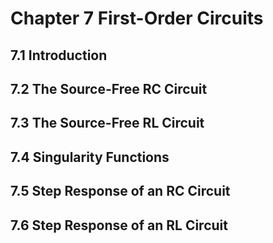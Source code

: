 # Chapter 7 First-Order Circuits

## 7.1 Introduction

## 7.2 The Source-Free RC Circuit

## 7.3 The Source-Free RL Circuit

## 7.4 Singularity Functions

## 7.5 Step Response of an RC Circuit

## 7.6 Step Response of an RL Circuit